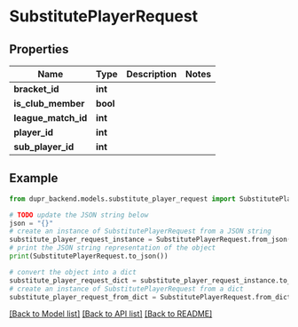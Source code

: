 # SubstitutePlayerRequest


## Properties

Name | Type | Description | Notes
------------ | ------------- | ------------- | -------------
**bracket_id** | **int** |  | 
**is_club_member** | **bool** |  | 
**league_match_id** | **int** |  | 
**player_id** | **int** |  | 
**sub_player_id** | **int** |  | 

## Example

```python
from dupr_backend.models.substitute_player_request import SubstitutePlayerRequest

# TODO update the JSON string below
json = "{}"
# create an instance of SubstitutePlayerRequest from a JSON string
substitute_player_request_instance = SubstitutePlayerRequest.from_json(json)
# print the JSON string representation of the object
print(SubstitutePlayerRequest.to_json())

# convert the object into a dict
substitute_player_request_dict = substitute_player_request_instance.to_dict()
# create an instance of SubstitutePlayerRequest from a dict
substitute_player_request_from_dict = SubstitutePlayerRequest.from_dict(substitute_player_request_dict)
```
[[Back to Model list]](../README.md#documentation-for-models) [[Back to API list]](../README.md#documentation-for-api-endpoints) [[Back to README]](../README.md)


